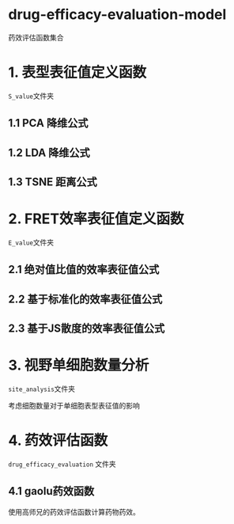 # drug-efficacy-evaluation-model
药效评估函数集合
# 1. 表型表征值定义函数
`S_value`文件夹
## 1.1 PCA 降维公式
## 1.2 LDA 降维公式
## 1.3 TSNE 距离公式
# 2. FRET效率表征值定义函数
`E_value`文件夹
## 2.1 绝对值比值的效率表征值公式
## 2.2 基于标准化的效率表征值公式
## 2.3 基于JS散度的效率表征值公式
# 3. 视野单细胞数量分析
`site_analysis`文件夹

考虑细胞数量对于单细胞表型表征值的影响
# 4. 药效评估函数
`drug_efficacy_evaluation` 文件夹
## 4.1 gaolu药效函数
使用高师兄的药效评估函数计算药物药效。
